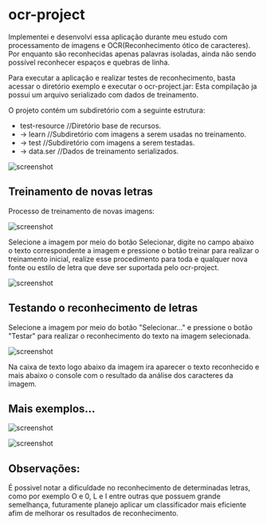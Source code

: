 # ocr-project
Implementei e desenvolvi essa aplicação durante meu estudo com processamento de imagens e OCR(Reconhecimento ótico de caracteres).
Por enquanto são reconhecidas apenas palavras isoladas, ainda não sendo possível reconhecer espaços e quebras de linha.

Para executar a aplicação e realizar testes de reconhecimento, basta acessar o diretório exemplo e executar o ocr-project.jar: Esta compilação ja possui um arquivo serializado com dados de treinamento.

O projeto contém um subdiretório com a seguinte estrutura:
* test-resource //Diretório base de recursos.
* -> learn //Subdiretório com imagens a serem usadas no treinamento.
* -> test //Subdiretório com imagens a serem testadas.
* -> data.ser //Dados de treinamento serializados.

![screenshot](screenshots/1.png)

## Treinamento de novas letras
Processo de treinamento de novas imagens:

![screenshot](screenshots/5.png)

Selecione a imagem por meio do botão Selecionar, digite no campo abaixo o texto correspondente a imagem e pressione o botão treinar para realizar o treinamento inicial, realize esse procedimento para toda e qualquer nova fonte ou estilo de letra que deve ser suportada pelo ocr-project.

![screenshot](screenshots/4.png)

## Testando o reconhecimento de letras
Selecione a imagem por meio do botão "Selecionar..." e pressione o botão "Testar" para realizar o reconhecimento do texto na imagem selecionada.

![screenshot](screenshots/8.png)

Na caixa de texto logo abaixo da imagem ira aparecer o texto reconhecido e mais abaixo o console com o resultado da análise dos caracteres da imagem.

## Mais exemplos...
![screenshot](screenshots/9.png)

![screenshot](screenshots/7.png)

## Observações:
É possivel notar a dificuldade no reconhecimento de determinadas letras, como por exemplo O e 0, L e I entre outras que possuem grande semelhança, futuramente planejo aplicar um classificador mais eficiente afim de melhorar os resultados de reconhecimento.
